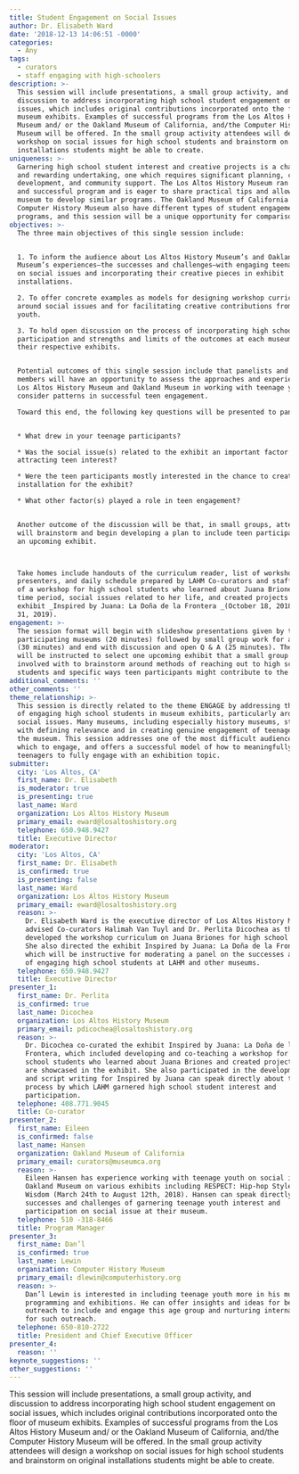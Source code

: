 ```yaml
---
title: Student Engagement on Social Issues
author: Dr. Elisabeth Ward
date: '2018-12-13 14:06:51 -0000'
categories:
  - Any
tags:
  - curators
  - staff engaging with high-schoolers
description: >-
  This session will include presentations, a small group activity, and
  discussion to address incorporating high school student engagement on social
  issues, which includes original contributions incorporated onto the floor of
  museum exhibits. Examples of successful programs from the Los Altos History
  Museum and/ or the Oakland Museum of California, and/the Computer History
  Museum will be offered. In the small group activity attendees will design a
  workshop on social issues for high school students and brainstorm on original
  installations students might be able to create.
uniqueness: >-
  Garnering high school student interest and creative projects is a challenging
  and rewarding undertaking, one which requires significant planning, curriculum
  development, and community support. The Los Altos History Museum ran a unique
  and successful program and is eager to share practical tips and allow other
  museum to develop similar programs. The Oakland Museum of California and the
  Computer History Museum also have different types of student engagement
  programs, and this session will be a unique opportunity for comparison.
objectives: >-
  The three main objectives of this single session include:


  1. To inform the audience about Los Altos History Museum’s and Oakland
  Museum’s experiences—the successes and challenges—with engaging teenage youth
  on social issues and incorporating their creative pieces in exhibit
  installations.

  2. To offer concrete examples as models for designing workshop curriculum
  around social issues and for facilitating creative contributions from teenage
  youth.

  3. To hold open discussion on the process of incorporating high school student
  participation and strengths and limits of the outcomes at each museum for
  their respective exhibits.


  Potential outcomes of this single session include that panelists and audience
  members will have an opportunity to assess the approaches and experiences of
  Los Altos History Museum and Oakland Museum in working with teenage youth and
  consider patterns in successful teen engagement.

  Toward this end, the following key questions will be presented to panelists: 


  * What drew in your teenage participants? 

  * Was the social issue(s) related to the exhibit an important factor in
  attracting teen interest? 

  * Were the teen participants mostly interested in the chance to create an
  installation for the exhibit?

  * What other factor(s) played a role in teen engagement? 


  Another outcome of the discussion will be that, in small groups, attendees
  will brainstorm and begin developing a plan to include teen participation in
  an upcoming exhibit. 



  Take homes include handouts of the curriculum reader, list of workshop
  presenters, and daily schedule prepared by LAHM Co-curators and staff as part
  of a workshop for high school students who learned about Juana Briones, her
  time period, social issues related to her life, and created projects for the
  exhibit _Inspired by Juana: La Doña de la Frontera _(October 18, 2018 – March
  31, 2019).
engagement: >-
  The session format will begin with slideshow presentations given by the
  participating museums (20 minutes) followed by small group work for attendees
  (30 minutes) and end with discussion and open Q & A (25 minutes). The groups
  will be instructed to select one upcoming exhibit that a small group member is
  involved with to brainstorm around methods of reaching out to high school
  students and specific ways teen participants might contribute to the exhibit.
additional_comments: ''
other_comments: ''
theme_relationship: >-
  This session is directly related to the theme ENGAGE by addressing the topic
  of engaging high school students in museum exhibits, particularly around
  social issues. Many museums, including especially history museums, struggle
  with defining relevance and in creating genuine engagement of teenagers with
  the museum. This session addresses one of the most difficult audiences with
  which to engage, and offers a successful model of how to meaningfully allow
  teenagers to fully engage with an exhibition topic.
submitter:
  city: 'Los Altos, CA'
  first_name: Dr. Elisabeth
  is_moderator: true
  is_presenting: true
  last_name: Ward
  organization: Los Altos History Museum
  primary_email: eward@losaltoshistory.org
  telephone: 650.948.9427
  title: Executive Director
moderator:
  city: 'Los Altos, CA'
  first_name: Dr. Elisabeth
  is_confirmed: true
  is_presenting: false
  last_name: Ward
  organization: Los Altos History Museum
  primary_email: eward@losaltoshistory.org
  reason: >-
    Dr. Elisabeth Ward is the executive director of Los Altos History Museum and
    advised Co-curators Halimah Van Tuyl and Dr. Perlita Dicochea as they
    developed the workshop curriculum on Juana Briones for high school students.
    She also directed the exhibit Inspired by Juana: La Doña de la Frontera,
    which will be instructive for moderating a panel on the successes and limits
    of engaging high school students at LAHM and other museums.
  telephone: 650.948.9427
  title: Executive Director
presenter_1:
  first_name: Dr. Perlita
  is_confirmed: true
  last_name: Dicochea
  organization: Los Altos History Museum
  primary_email: pdicochea@losaltoshistory.org
  reason: >-
    Dr. Dicochea co-curated the exhibit Inspired by Juana: La Doña de la
    Frontera, which included developing and co-teaching a workshop for high
    school students who learned about Juana Briones and created projects that
    are showcased in the exhibit. She also participated in the development of
    and script writing for Inspired by Juana can speak directly about the
    process by which LAHM garnered high school student interest and
    participation.
  telephone: 408.771.9045
  title: Co-curator
presenter_2:
  first_name: Eileen
  is_confirmed: false
  last_name: Hansen
  organization: Oakland Museum of California
  primary_email: curators@museumca.org
  reason: >-
    Eileen Hansen has experience working with teenage youth on social issues at
    Oakland Museum on various exhibits including RESPECT: Hip-hop Style and
    Wisdom (March 24th to August 12th, 2018). Hansen can speak directly on the
    successes and challenges of garnering teenage youth interest and
    participation on social issue at their museum.
  telephone: 510 -318-8466
  title: Program Manager
presenter_3:
  first_name: Dan’l
  is_confirmed: true
  last_name: Lewin
  organization: Computer History Museum
  primary_email: dlewin@computerhistory.org
  reason: >-
    Dan’l Lewin is interested in including teenage youth more in his museum’s
    programming and exhibitions. He can offer insights and ideas for beginning
    outreach to include and engage this age group and nurturing internal support
    for such outreach.
  telephone: 650-810-2722
  title: President and Chief Executive Officer
presenter_4:
  reason: ''
keynote_suggestions: ''
other_suggestions: ''
---
```

This session will include presentations, a small group activity, and discussion to address incorporating high school student engagement on social issues, which includes original contributions incorporated onto the floor of museum exhibits. Examples of successful programs from the Los Altos History Museum and/ or the Oakland Museum of California, and/the Computer History Museum will be offered. In the small group activity attendees will design a workshop on social issues for high school students and brainstorm on original installations students might be able to create.
